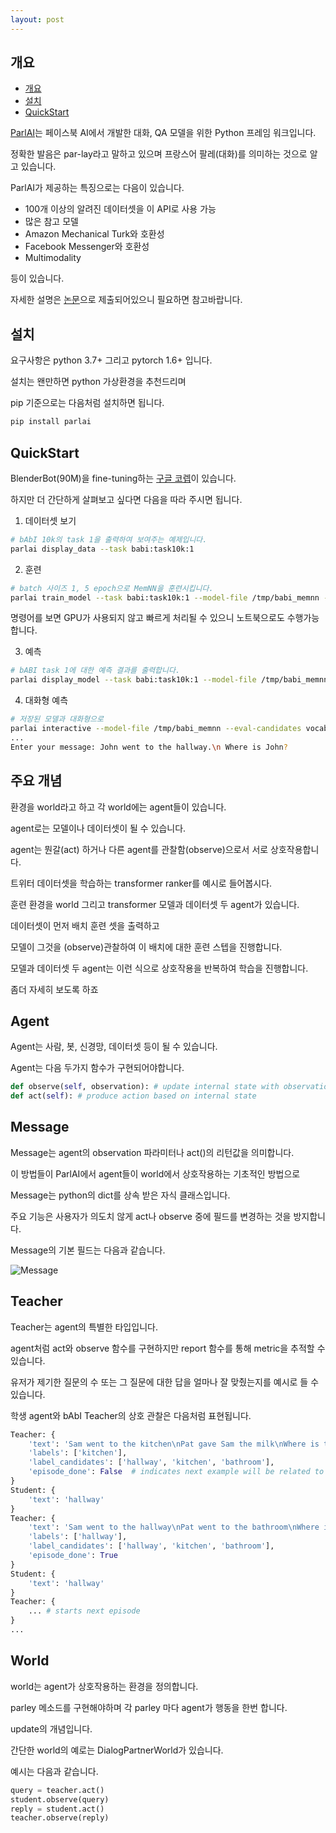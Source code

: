 ```yaml
---
layout: post
---
```


## 개요
- [개요](#개요)
- [설치](#설치)
- [QuickStart](#QuickStart)

[ParlAI](https://parl.ai/)는 페이스북 AI에서 개발한 대화, QA 모델을 위한 Python 프레임 워크입니다.

정확한 발음은 par-lay라고 말하고 있으며 프랑스어 팔레(대화)를 의미하는 것으로 알고 있습니다.

ParlAI가 제공하는 특징으로는 다음이 있습니다.

* 100개 이상의 알려진 데이터셋을 이 API로 사용 가능
* 많은 참고 모델
* Amazon Mechanical Turk와 호환성
* Facebook Messenger와 호환성
* Multimodality

등이 있습니다.

자세한 설명은 [논문](https://arxiv.org/abs/1705.06476)으로 제출되어있으니 필요하면 참고바랍니다.

## 설치

요구사항은 python 3.7+ 그리고 pytorch 1.6+ 입니다.

설치는 왠만하면 python 가상환경을 추천드리며

pip 기준으로는 다음처럼 설치하면 됩니다.

```bash
pip install parlai
```

## QuickStart

BlenderBot(90M)을 fine-tuning하는 [구글 코렙](https://colab.research.google.com/drive/1bRMvN0lGXaTF5fuTidgvlAl-Lb41F7AD#scrollTo=KtVz5dCUmFkN)이 있습니다.

하지만 더 간단하게 살펴보고 싶다면 다음을 따라 주시면 됩니다.

1. 데이터셋 보기
```bash
# bAbI 10k의 task 1을 출력하여 보여주는 예제입니다.
parlai display_data --task babi:task10k:1
```

2. 훈련
```bash
# batch 사이즈 1, 5 epoch으로 MemNN을 훈련시킵니다.
parlai train_model --task babi:task10k:1 --model-file /tmp/babi_memnn --batchsize 1 --num-epochs 5 --model memnn --no-cuda
```
명령어를 보면 GPU가 사용되지 않고 빠르게 처리될 수 있으니 노트북으로도 수행가능합니다.

3. 예측
```bash
# bABI task 1에 대한 예측 결과를 출력합니다.
parlai display_model --task babi:task10k:1 --model-file /tmp/babi_memnn --eval-candidates vocab
```

4. 대화형 예측
```bash
# 저장된 모델과 대화형으로
parlai interactive --model-file /tmp/babi_memnn --eval-candidates vocab
...
Enter your message: John went to the hallway.\n Where is John?
```

## 주요 개념

환경을 world라고 하고 각 world에는 agent들이 있습니다.

agent로는 모델이나 데이터셋이 될 수 있습니다.

agent는 뭔갈(act) 하거나 다른 agent를 관찰함(observe)으로서 서로 상호작용합니다.

트위터 데이터셋을 학습하는 transformer ranker를 예시로 들어봅시다.

훈련 환경을 world 그리고 transformer 모델과 데이터셋 두 agent가 있습니다.

데이터셋이 먼저 배치 훈련 셋을 출력하고

모델이 그것을 (observe)관찰하여 이 배치에 대한 훈련 스텝을 진행합니다.

모델과 데이터셋 두 agent는 이런 식으로 상호작용을 반복하여 학습을 진행합니다.

좀더 자세히 보도록 하죠

## Agent

Agent는 사람, 봇, 신경망, 데이터셋 등이 될 수 있습니다.

Agent는 다음 두가지 함수가 구현되어야합니다.

```python
def observe(self, observation): # update internal state with observation
def act(self): # produce action based on internal state
```

## Message

Message는 agent의 observation 파라미터나 act()의 리턴값을 의미합니다.

이 방법들이 ParlAI에서 agent들이 world에서 상호작용하는 기초적인 방법으로

Message는 python의 dict를 상속 받은 자식 클래스입니다.

주요 기능은 사용자가 의도치 않게 act나 observe 중에 필드를 변경하는 것을 방지합니다.

Message의 기본 필드는 다음과 같습니다.

![Message](https://parl.ai/docs/_images/act-obs-dict.png)

## Teacher

Teacher는 agent의 특별한 타입입니다.

agent처럼 act와 observe 함수를 구현하지만 report 함수를 통해 metric을 추적할 수 있습니다.

유저가 제기한 질문의 수 또는 그 질문에 대한 답을 얼마나 잘 맞췄는지를 예시로 들 수 있습니다.

학생 agent와 bAbI Teacher의 상호 관찰은 다음처럼 표현됩니다.

```python
Teacher: {
    'text': 'Sam went to the kitchen\nPat gave Sam the milk\nWhere is the milk?',
    'labels': ['kitchen'],
    'label_candidates': ['hallway', 'kitchen', 'bathroom'],
    'episode_done': False  # indicates next example will be related to this one
}
Student: {
    'text': 'hallway'
}
Teacher: {
    'text': 'Sam went to the hallway\nPat went to the bathroom\nWhere is the milk?',
    'labels': ['hallway'],
    'label_candidates': ['hallway', 'kitchen', 'bathroom'],
    'episode_done': True
}
Student: {
    'text': 'hallway'
}
Teacher: {
    ... # starts next episode
}
...
```

## World

world는 agent가 상호작용하는 환경을 정의합니다.

parley 메소드를 구현해야하며 각 parley 마다 agent가 행동을 한번 합니다.

update의 개념입니다.

간단한 world의 예로는 DialogPartnerWorld가 있습니다.

예시는 다음과 같습니다.

```python
query = teacher.act()
student.observe(query)
reply = student.act()
teacher.observe(reply)
```